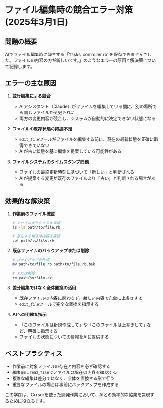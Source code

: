 # ファイル編集時の競合エラー対策 (2025年3月1日)

## 問題の概要
AIでファイル編集時に発生する「'tasks_controller.rb' を保存できませんでした。ファイルの内容の方が新しいです。」のようなエラーの原因と解決策について記録します。

## エラーの主な原因

1. **並行編集による競合**
   - AIアシスタント（Claude）がファイルを編集している間に、別の場所でも同じファイルが変更された
   - 両方の変更内容が競合し、システムが自動的に決定できない状態になる

2. **ファイルの既存状態の把握不足**
   - `edit_file`ツールがファイルを編集する前に、現在の最新状態を正確に取得できていない
   - AIが古い状態を基に編集を提案している可能性がある

3. **ファイルシステムのタイムスタンプ問題**
   - ファイルの最終更新時刻に基づいて「新しい」と判断される
   - AIが提案する変更が既存のファイルより「古い」と判断される場合がある

## 効果的な解決策

1. **作業前のファイル確認**
   ```bash
   # ファイルが存在するか確認
   ls -la path/to/file.rb
   
   # 存在する場合は内容を確認
   cat path/to/file.rb
   ```

2. **既存ファイルのバックアップまたは削除**
   ```bash
   # バックアップを作成
   mv path/to/file.rb path/to/file.rb.bak
   
   # または削除
   rm path/to/file.rb
   ```

3. **差分編集ではなく全体置換の活用**
   - 既存ファイルの内容に関わらず、新しい内容で完全に上書きする
   - `edit_file`ツールで完全な置換を指示する

4. **AIへの明確な指示**
   - 「このファイルは新規作成して」や「このファイルは上書きして」など、明確に指示する
   - ファイルの状態についての情報をAIに提供する

## ベストプラクティス
- 作業前に対象ファイルの存在と内容を必ず確認する
- 編集前に`read_file`でファイルの現在の内容を確認する
- 複雑な編集は差分ではなく、全体を置換する形で行う
- 重要なファイルの場合は事前にバックアップを作成する

この学びは、Cursorを使った開発作業において、AIとの効率的な協業を実現するために役立ちます。 